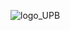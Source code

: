 ![logo_UPB](https://github.com/Diska404/Lab1Web/assets/115615910/9fdfc772-ff00-4083-a153-a9118b760a8c)
